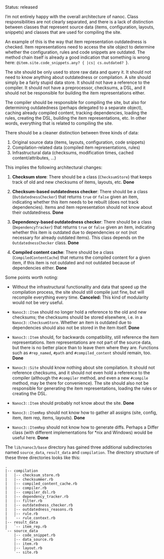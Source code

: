 Status: released

I’m not entirely happy with the overall architecture of nanoc. Class responsibilities are not clearly separated, and there is a lack of distinction between classes that represent source data (items, configuration, layouts, snippets) and classes that are used for compiling the site.

An example of this is the way that item representation outdatedness is checked. Item representations need to access the site object to determine whether the configuration, rules and code snippets are outdated. The method chain itself is already a good indication that something is wrong here: `@item.site.code_snippets.any? { |cs| cs.outdated? `}.

The site should be only used to store raw data and query it. It should not need to know anything about outdatedness or compilation. A site should simply be a fairly stupid data store. It should not have a reference to the compiler. It should not have a preprocessor, checksums, a DSL, and it should not be responsible for building the item representations either.

The compiler should be responsible for compiling the site, but also for determining outdatedness (perhaps delegated to a separate object), caching already compiled content, tracking dependencies, loading the rules, creating the DSL, building the item representations, etc. In other words, everything that is related to compiling the site.

There should be a cleaner distinction between three kinds of data:

1. Original source data (items, layouts, configuration, code snippets)
2. Compilation-related data (compiled item representations, rules)
3. Infrastructural data (checksums, modification times, cached content/attributes, …)

This implies the following architectural changes:

1. **Checksum store**: There should be a class (`ChecksumStore`) that keeps track of old and new checksums of items, layouts, etc. **Done**

2. **Checksum-based outdatedness checker**: There should be a class (`OutdatednessChecker`) that returns `true` or `false` given an item, indicating whether this item needs to be rebuilt (does not track dependencies). Items and item representation should not know about their outdatedness. **Done**

3. **Dependency-based outdatedness checker**: There should be a class (`DependencyTracker`) that returns `true` or `false` given an item, indicating whether this item is outdated due to dependencies or not (not necessary for already outdated items). This class depends on the `OutdatednessChecker` class. **Done**

4. **Compiled content cache**: There should be a class (`CompiledContentCache`) that returns the compiled content for a given item, if this item is not outdated and not outdated because of dependencies either. **Done**

Some points worth noting:

* Without the infrastructural functionality and data that speed up the compilation process, the site should still compile just fine, but will recompile everything every time. **Canceled:** This kind of modularity would not be very useful.

* `Nanoc3::Item` should no longer hold a reference to the old and new checksums; the checksums should be stored elsewhere, i.e. in a `Nanoc3::ChecksumStore`. Whether an item is outdated due to dependencies should also not be stored in the item itself. **Done**

* `Nanoc3::Item` should, for backwards compatibility, still reference the item representations. Item representations are not part of the source data, but there is no better place than to leave them where they are. Functions such as `#rep_named`, `#path` and `#compiled_content` should remain, too. **Done**

* `Nanoc3::Site` should know nothing about site compilation. It should not reference checksums, and it should not even hold a reference to the compiler (although the `#compiler` method, and even a new `#compile` method, may be there for convenience). The site should also not be responsible for generating the item representations, loading the rules or creating the DSL.

* `Nanoc3::Item` should probably not know about the site. **Done**

* `Nanoc3::ItemRep` should not know how to gather all assigns (site, config, item, item rep, items, layouts). **Done**

* `Nanoc3::ItemRep` should not know how to generate diffs. Perhaps a Differ class (with different implementations for *nix and Windows) would be useful here. **Done**

The `lib/nanoc3/base` directory has gained three additional subdirectories named `source_data`, `result_data` and `compilation`. The directory structure of these three directories looks like this:

	.
	|-- compilation
	|   |-- checksum_store.rb
	|   |-- checksummer.rb
	|   |-- compiled_content_cache.rb
	|   |-- compiler.rb
	|   |-- compiler_dsl.rb
	|   |-- dependency_tracker.rb
	|   |-- filter.rb
	|   |-- outdatedness_checker.rb
	|   |-- outdatedness_reasons.rb
	|   |-- rule.rb
	|   `-- rule_context.rb
	|-- result_data
	|   `-- item_rep.rb
	`-- source_data
	    |-- code_snippet.rb
	    |-- data_source.rb
	    |-- item.rb
	    |-- layout.rb
	    `-- site.rb
